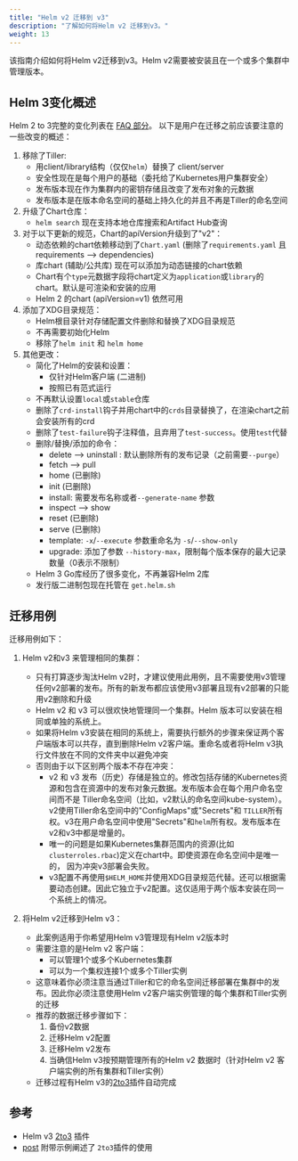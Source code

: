 ```yaml
---
title: "Helm v2 迁移到 v3"
description: "了解如何将Helm v2 迁移到v3。"
weight: 13
---
```


该指南介绍如何将Helm v2迁移到v3。Helm v2需要被安装且在一个或多个集群中管理版本。

## Helm 3变化概述

Helm 2 to 3完整的变化列表在 [FAQ 部分](https://v3.helm.sh/docs/faq/#changes-since-helm-2)。
以下是用户在迁移之前应该要注意的一些改变的概述：

1. 移除了Tiller:
   - 用client/library结构（仅仅`helm`）替换了 client/server
   - 安全性现在是每个用户的基础（委托给了Kubernetes用户集群安全）
   - 发布版本现在作为集群内的密钥存储且改变了发布对象的元数据
   - 发布版本是在版本命名空间的基础上持久化的并且不再是Tiller的命名空间
2. 升级了Chart仓库：
   - `helm search` 现在支持本地仓库搜索和Artifact Hub查询
3. 对于以下更新的规范，Chart的apiVersion升级到了"v2"：
   - 动态依赖的chart依赖移动到了`Chart.yaml`
     (删除了`requirements.yaml` 且 requirements --> dependencies)
   - 库chart (辅助/公共库) 现在可以添加为动态链接的chart依赖
   - Chart有个`type`元数据字段将chart定义为`application`或`library`的chart。默认是可渲染和安装的应用
   - Helm 2 的chart (apiVersion=v1) 依然可用
4. 添加了XDG目录规范：
   - Helm根目录针对存储配置文件删除和替换了XDG目录规范
   - 不再需要初始化Helm
   - 移除了`helm init` 和 `helm home`
5. 其他更改：
   - 简化了Helm的安装和设置：
     - 仅针对Helm客户端 (二进制)
     - 按照已有范式运行
   - 不再默认设置`local`或`stable`仓库
   - 删除了`crd-install`钩子并用chart中的`crds`目录替换了，在渲染chart之前会安装所有的crd
   - 删除了`test-failure`钩子注释值，且弃用了`test-success`。使用`test`代替
   - 删除/替换/添加的命令：
       - delete --> uninstall : 默认删除所有的发布记录（之前需要`--purge`）
       - fetch --> pull
       - home (已删除)
       - init (已删除)
       - install: 需要发布名称或者`--generate-name` 参数
       - inspect --> show
       - reset (已删除)
       - serve (已删除)
       - template: `-x`/`--execute` 参数重命名为 `-s`/`--show-only`
       - upgrade: 添加了参数 `--history-max`，限制每个版本保存的最大记录数量（0表示不限制）
   - Helm 3 Go库经历了很多变化，不再兼容Helm 2库
   - 发行版二进制包现在托管在 `get.helm.sh`

## 迁移用例

迁移用例如下：

1. Helm v2和v3 来管理相同的集群：
   - 只有打算逐步淘汰Helm v2时，才建议使用此用例，且不需要使用v3管理任何v2部署的发布。所有的新发布都应该使用v3部署且现有v2部署的只能用v2删除和升级
   - Helm v2 和 v3 可以很欢快地管理同一个集群。Helm 版本可以安装在相同或单独的系统上。
   - 如果将Helm v3安装在相同的系统上，需要执行额外的步骤来保证两个客户端版本可以共存，直到删除Helm v2客户端。重命名或者将Helm
     v3执行文件放在不同的文件夹中以避免冲突
   - 否则由于以下区别两个版本不存在冲突：
     - v2 和 v3 发布（历史）存储是独立的。修改包括存储的Kubernetes资源和包含在资源中的发布对象元数据。发布版本会在每个用户命名空间而不是
       Tiller命名空间（比如，v2默认的命名空间kube-system）。v2使用Tiller命名空间中的"ConfigMaps"或"Secrets"和
       `TILLER`所有权。v3在用户命名空间中使用"Secrets"和`helm`所有权。发布版本在v2和v3中都是增量的。
     - 唯一的问题是如果Kubernetes集群范围内的资源(比如`clusterroles.rbac`)定义在chart中。即使资源在命名空间中是唯一的，
       因为冲突v3部署会失败。
     - v3配置不再使用`$HELM_HOME`并使用XDG目录规范代替。还可以根据需要动态创建。因此它独立于v2配置。这仅适用于两个版本安装在同一个系统上的情况。

2. 将Helm v2迁移到Helm v3：
   - 此案例适用于你希望用Helm v3管理现有Helm v2版本时
   - 需要注意的是Helm v2 客户端：
     - 可以管理1个或多个Kubernetes集群
     - 可以为一个集权连接1个或多个Tiller实例
   - 这意味着你必须注意当通过Tiller和它的命名空间迁移部署在集群中的发布。因此你必须注意使用Helm v2客户端实例管理的每个集群和Tiller实例的迁移
   - 推荐的数据迁移步骤如下：
     1. 备份v2数据
     2. 迁移Helm v2配置
     3. 迁移Helm v2发布
     4. 当确信Helm v3按预期管理所有的Helm v2 数据时（针对Helm v2 客户端实例的所有集群和Tiller实例）
   - 迁移过程有Helm v3的[2to3](https://github.com/helm/helm-2to3)插件自动完成

## 参考

- Helm v3 [2to3](https://github.com/helm/helm-2to3) 插件
- [post](https://helm.sh/blog/migrate-from-helm-v2-to-helm-v3/) 附带示例阐述了 `2to3`插件的使用
